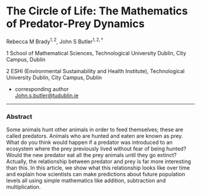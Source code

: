 # The Circle of Life: The Mathematics of Predator-Prey Dynamics

Rebecca M Brady$^{1,2}$, John S Butler$^{1,2, *}$ 
 
1 School of Mathematical Sciences, Technological University Dublin, City Campus, Dublin 

2 ESHI (Environmental Sustainability and Health Institute), Technological University Dublin, City Campus, Dublin 
 
* corresponding author  
John.s.butler@tudublin.ie 
 

-------

### Abstract 
Some animals hunt other animals in order to feed themselves; these are called predators. Animals who are hunted and eaten are known as prey. What do you think would happen if a predator was introduced to an ecosystem where the prey previously lived without fear of being hunted? Would the new predator eat all the prey animals until they go extinct? Actually, the relationship between predator and prey is far more interesting than this. In this article, we show what this relationship looks like over time and explain how scientists can make predictions about future population levels all using simple mathematics like addition, subtraction and multiplication.

### 
